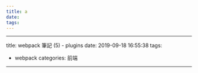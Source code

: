 ```yaml
---
title: a
date: 
tags:
---
```

---
title: webpack 筆記 (5) - plugins
date: 2019-09-18 16:55:38
tags: 
  - webpack
categories: 前端
---